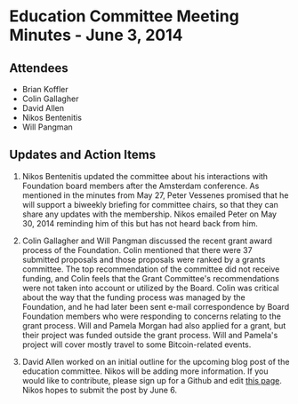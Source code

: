 # Education Committee Meeting Minutes - June 3, 2014

## Attendees

- Brian Koffler
- Colin Gallagher
- David Allen
- Nikos Bentenitis
- Will Pangman

## Updates and Action Items

1. Nikos Bentenitis updated the committee about his interactions with Foundation board members after the Amsterdam conference. As mentioned in the minutes from May 27, Peter Vessenes promised that he will support a biweekly briefing for committee chairs, so that they can share any updates with the membership. Nikos emailed Peter on May 30, 2014 reminding him of this but has not heard back from him.

2. Colin Gallagher and Will Pangman discussed the recent grant award process of the Foundation. Colin mentioned that there were 37 submitted proposals and those proposals were ranked by a grants committee. The top recommendation of the committee did not receive funding, and Colin feels that the Grant Committee's recommendations were not taken into account or utilized by the Board. Colin was critical about the way that the funding process was managed by the Foundation, and he had later been sent e-mail correspondence by Board Foundation members who were responding to concerns relating to the grant process. Will and Pamela Morgan had also applied for a grant, but their project was funded outside the grant process. Will and Pamela's project will cover mostly travel to some Bitcoin-related events.

3. David Allen worked on an initial outline for the upcoming blog post of the education committee. Nikos will be adding more information. If you would like to contribute, please sign up for a Github and edit [this page](https://github.com/btcfoundationedcom/btcfoundationedcom.github.io/blob/master/blog/01-decentralization.md). Nikos hopes to submit the post by June 6.


